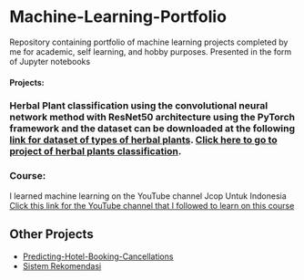 # Machine-Learning-Portfolio
Repository containing portfolio of machine learning projects completed by me for academic, self learning, and hobby purposes. Presented in the form of Jupyter notebooks


#### Projects:
### Herbal Plant classification using the convolutional neural network method with ResNet50 architecture using the PyTorch framework and the dataset can be downloaded at the following [link for dataset of types of herbal plants](https://www.kaggle.com/datasets/anefiamutiaraatha/dataset-tanaman-herbal). [Click here to go to project of herbal plants classification](https://github.com/farhanriyandi/Machine-Learning-Portfolio/blob/main/Herbal%20Plants%20Classification/Herbal%20Plants%20Classification.ipynb).

### Course:
I learned machine learning on the YouTube channel Jcop Untuk Indonesia [Click this link for the YouTube channel that I followed to learn on this course](https://www.youtube.com/@JCOpUntukIndonesia/playlists)

## Other Projects

* [Predicting-Hotel-Booking-Cancellations](https://github.com/farhanriyandi/Predicting-Hotel-Booking-Cancellations)
* [Sistem Rekomendasi](https://github.com/farhanriyandi/Sistem-Rekomendasi)


